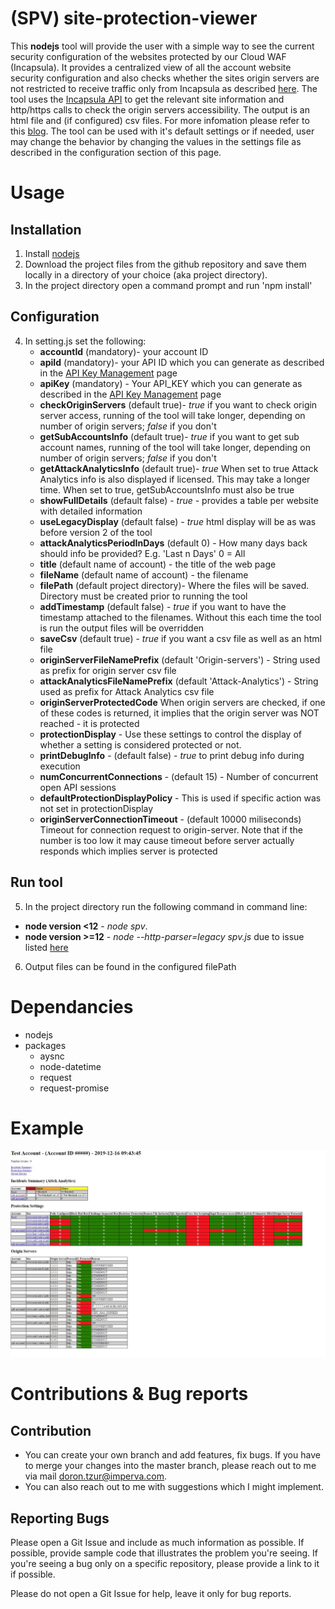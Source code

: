 # (SPV) site-protection-viewer
This **nodejs** tool will provide the user with a simple way to see the current security configuration of the websites protected by our Cloud WAF (Incapsula). It provides a centralized view of all the account website security configuration and also checks whether the sites origin servers are not restricted to receive traffic only from Incapsula as described [here](https://support.incapsula.com/hc/en-us/articles/200627570-Restricting-direct-access-to-your-website-Incapsula-s-IP-addresses-). The tool uses the [Incapsula API](https://docs.incapsula.com/Content/API/api.htm) to get the relevant site information and http/https calls to check the origin servers accessibility.
The output is an html file and (if configured) csv files. 
For more infomation please refer to this [blog](https://www.imperva.com/blog/enhance-imperva-cloud-waf-with-a-new-management-tool-in-the-imperva-github/).
The tool can be used with it's default settings or if needed, user may change the behavior by changing the values in the settings file as described in the configuration section of this page.

# Usage
## Installation
1. Install [nodejs](https://nodejs.org/en/download/) 
2. Download the project files from the github repository and save them locally in a directory of your choice (aka project directory).
3. In the project directory open a command prompt and run 'npm install'
## Configuration
4. In setting.js set the following:
   - **accountId** (mandatory)- your account ID
   - **apiId** (mandatory)- your API ID which you can generate as described in the [API Key Management](https://docs.incapsula.com/Content/management-console-and-settings/api-keys.htm) page
   - **apiKey** (mandatory) - Your API_KEY which you can generate as described in the [API Key Management](https://docs.incapsula.com/Content/management-console-and-settings/api-keys.htm) page
   - **checkOriginServers** (default true)- *true* if you want to check origin server access, running of the tool will take longer, depending on number of origin servers; *false* if you don't
   - **getSubAccountsInfo** (default true)- *true* if you want to get sub account names, running of the tool will take longer, depending on number of origin servers; *false* if you don't
   - **getAttackAnalyticsInfo** (default true)- *true* When set to true Attack Analytics info is also displayed if licensed. This may take a longer time. When set to true, getSubAccountsInfo must also be true
   - **showFullDetails** (default false) - *true* - provides a table per website with detailed information
   - **useLegacyDisplay** (default false) - *true* html display will be as was before version 2 of the tool
   - **attackAnalyticsPeriodInDays** (default 0) - How many days back should info be provided? E.g. 'Last n Days' 0 = All
   - **title** (default name of account) - the title of the web page
   - **fileName** (default name of account) - the filename
   - **filePath** (default project directory)- Where the files will be saved. Directory must be created prior to running the tool
   - **addTimestamp** (default false) - *true* if you want to have the timestamp attached to the filenames. Without this each time the tool is run the output files will be overridden
   - **saveCsv** (default true) - *true* if you want a csv file as well as an html file
   - **originServerFileNamePrefix** (default 'Origin-servers') - String used as prefix for origin server csv file
   - **attackAnalyticsFileNamePrefix** (default 'Attack-Analytics') - String used as prefix for Attack Analytics csv file
   - **originServerProtectedCode** When origin servers are checked, if one of these codes is returned, it implies that the origin server was NOT reached - it is protected
   - **protectionDisplay** - Use these settings to control the display of whether a setting is considered protected or not.
   - **printDebugInfo** - (default false) - *true* to print debug info during execution	
   - **numConcurrentConnections** - (default 15) - Number of concurrent open API sessions
   - **defaultProtectionDisplayPolicy** - This is used if specific action was not set in protectionDisplay
   - **originServerConnectionTimeout** - (default 10000 miliseconds) Timeout for connection request to origin-server. Note that if the number is too low it may cause timeout before server actually responds which implies server is protected
   
## Run tool
5.  In the project directory run the following command in command line: 
- **node version <12** - *node spv*.
- **node version >=12** - *node --http-parser=legacy spv.js* due to issue listed [here](https://github.com/nodejs/node/issues/27711)
6.  Output files can be found in the configured filePath

# Dependancies
- nodejs
- packages
  - aysnc
  - node-datetime
  - request
  - request-promise
  
# Example 
![alt text](https://github.com/imperva/site-protection-viewer/blob/master/images/spv-screenshot.JPG)

# Contributions & Bug reports
## Contribution
- You can create your own branch and add features, fix bugs.
If you have to merge your changes into the master branch, please reach out to me via mail doron.tzur@imperva.com.
- You can also reach out to me with suggestions which I might implement.

## Reporting Bugs
Please open a Git Issue and include as much information as possible. If possible, provide sample code that illustrates the problem you're seeing. If you're seeing a bug only on a specific repository, please provide a link to it if possible.

Please do not open a Git Issue for help, leave it only for bug reports.
